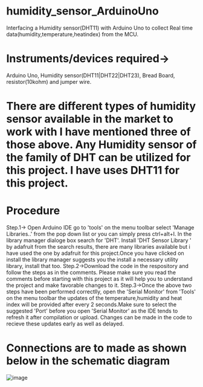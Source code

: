 # humidity_sensor_ArduinoUno
 Interfacing a Humidity sensor(DHT11) with Arduino Uno to collect Real time data(humidity,temperature,heatindex) from the MCU.
# Instruments/devices required->
 Arduino Uno, Humidity sensor(DHT11|DHT22|DHT23), Bread Board, resistor(10kohm) and jumper wire.
# There are different types of humidity sensor available in the market to work with I have mentioned three of those above. Any Humidity sensor of the family of DHT can be utilized   for this project. I have uses DHT11 for this project.
# Procedure
 Step.1-> Open Arduino IDE go to 'tools' on the menu toolbar select 'Manage Libraries..' from the pop down list or you can simply press ctrl+alt+I. In the library manager dialoge   box search for 'DHT'. Install 'DHT Sensor Library ' by adafruit from the search results, there are many libraries available but i have used the one by adafruit for this   project.Once you have clicked on install the library manager suggests you the install a necessary utility library, install that too. 
 Step.2->Download the code in the respository and follow the steps as in the comments. Please make sure you read the comments before starting with this project as it will help you to understand the project and make favorable changes to it.
 Step.3->Once the above two steps have been performed correctlly, open the 'Serial Monitor' from 'Tools' on the menu toolbar the updates of the temperature,humidity and heat index will be provided after every 2 seconds.Make sure to select the suggested 'Port' before you open 'Serial Monitor' as the IDE tends to refresh it after compilation or upload. Changes can be made in the code to recieve these updates early as well as delayed.
# Connections are to made as shown below in the schematic diagram

![image](https://user-images.githubusercontent.com/51018258/119387785-0c9cc500-bce7-11eb-9f47-d4b754293c24.png)

